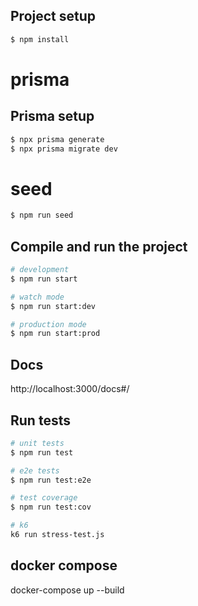 ## Project setup

```bash
$ npm install
```

# prisma

## Prisma setup

```bash
$ npx prisma generate
$ npx prisma migrate dev
```

# seed

```bash
$ npm run seed
```

## Compile and run the project

```bash
# development
$ npm run start

# watch mode
$ npm run start:dev

# production mode
$ npm run start:prod
```

## Docs

http://localhost:3000/docs#/

## Run tests

```bash
# unit tests
$ npm run test

# e2e tests
$ npm run test:e2e

# test coverage
$ npm run test:cov

# k6
k6 run stress-test.js


```

## docker compose

docker-compose up --build
